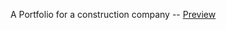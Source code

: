 A Portfolio for a construction company -- [Preview](https://rgc-portfolio-development-85124f3efbad.herokuapp.com/)
